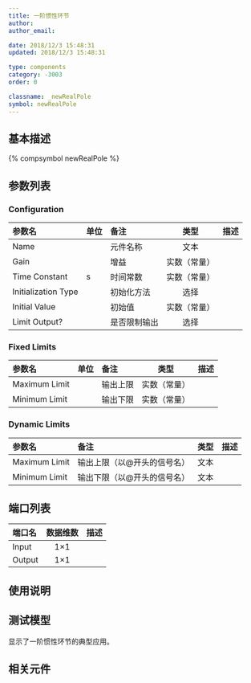 ```yaml
---
title: 一阶惯性环节
author: 
author_email:

date: 2018/12/3 15:48:31
updated: 2018/12/3 15:48:31

type: components
category: -3003
order: 0

classname: _newRealPole
symbol: newRealPole
---
```

## 基本描述
{% compsymbol newRealPole %}

## 参数列表
### Configuration
| 参数名 | 单位 | 备注 | 类型 | 描述 |
| :--- | :--- | :--- | :--: | :--- |
| Name |  | 元件名称 | 文本 |  |
| Gain |  | 增益 | 实数（常量） |  |
| Time Constant | s | 时间常数 | 实数（常量） |  |
| Initialization Type |  | 初始化方法 | 选择 |  |
| Initial Value |  | 初始值 | 实数（常量） |  |
| Limit Output? |  | 是否限制输出 | 选择 |  |

### Fixed Limits
| 参数名 | 单位 | 备注 | 类型 | 描述 |
| :--- | :--- | :--- | :--: | :--- |
| Maximum Limit |  | 输出上限 | 实数（常量） |  |
| Minimum Limit |  | 输出下限 | 实数（常量） |  |

### Dynamic Limits
| 参数名 | 备注 | 类型 | 描述 |
| :--- | :--- | :--: | :--- |
| Maximum Limit | 输出上限（以@开头的信号名） | 文本 |  |
| Minimum Limit | 输出下限（以@开头的信号名） | 文本 |  |


## 端口列表

| 端口名 | 数据维数 | 描述 |
| :--- | :--:  | :--- |
| Input | 1×1 | |                   
| Output | 1×1 | |                   

## 使用说明


## 测试模型
[<test name>](<test link>)显示了一阶惯性环节的典型应用。

## 相关元件



